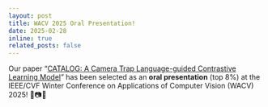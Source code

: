 ```yaml
---
layout: post
title: WACV 2025 Oral Presentation!
date: 2025-02-28
inline: true
related_posts: false
---
```


Our paper “[CATALOG: A Camera Trap Language-guided Contrastive Learning Model](https://openaccess.thecvf.com/content/WACV2025/papers/Santamaria_CATALOG_A_Camera_Trap_Language-Guided_Contrastive_Learning_Model_WACV_2025_paper.pdf)” has been selected as an **oral presentation** (top 8%) at the IEEE/CVF Winter Conference on Applications of Computer Vision (WACV) 2025! 🎉📷🧠
